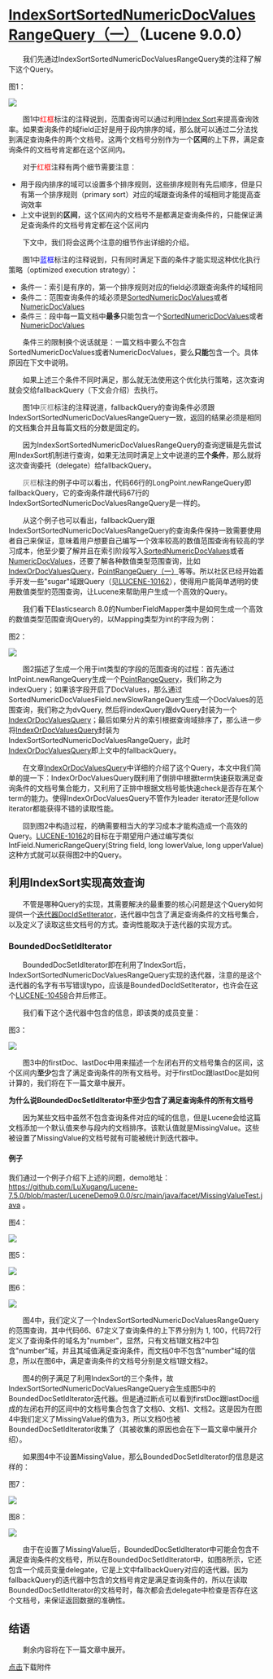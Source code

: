 # [IndexSortSortedNumericDocValuesRangeQuery（一）](https://www.amazingkoala.com.cn/Lucene/Search)（Lucene 9.0.0）

&emsp;&emsp;我们先通过IndexSortSortedNumericDocValuesRangeQuery类的注释了解下这个Query。

图1：

<img src="IndexSortSortedNumericDocValuesRangeQuery（一）-image/1.png">

&emsp;&emsp;图1中<font color=red>红框</font>标注的注释说到，范围查询可以通过利用[Index Sort](https://www.amazingkoala.com.cn/Lucene/Index/2021/0915/201.html)来提高查询效率。如果查询条件的域field正好是用于段内排序的域，那么就可以通过二分法找到满足查询条件的两个文档号。这两个文档号分别作为一个**区间**的上下界，满足查询条件的文档号肯定都在这个区间内。

&emsp;&emsp;对于<font color=red>红框</font>注释有两个细节需要注意：

- 用于段内排序的域可以设置多个排序规则，这些排序规则有先后顺序，但是只有第一个排序规则（primary sort）对应的域跟查询条件的域相同才能提高查询效率
- 上文中说到的**区间**，这个区间内的文档号不是都满足查询条件的，只能保证满足查询条件的文档号肯定都在这个区间内

&emsp;&emsp;下文中，我们将会这两个注意的细节作出详细的介绍。

&emsp;&emsp;图1中<font color=blue>蓝框</font>标注的注释说到，只有同时满足下面的条件才能实现这种优化执行策略（optimized execution strategy）：

- 条件一：索引是有序的，第一个排序规则对应的field必须跟查询条件的域相同
- 条件二：范围查询条件的域必须是[SortedNumericDocValues](https://www.amazingkoala.com.cn/Lucene/DocValues/2019/0410/47.html)或者[NumericDocValues](https://www.amazingkoala.com.cn/Lucene/DocValues/2019/0409/46.html)
- 条件三：段中每一篇文档中**最多**只能包含一个[SortedNumericDocValues](https://www.amazingkoala.com.cn/Lucene/DocValues/2019/0410/47.html)或者[NumericDocValues](https://www.amazingkoala.com.cn/Lucene/DocValues/2019/0409/46.html)

&emsp;&emsp;条件三的限制换个说话就是：一篇文档中要么不包含SortedNumericDocValues或者NumericDocValues，要么**只能**包含一个。具体原因在下文中说明。

&emsp;&emsp;如果上述三个条件不同时满足，那么就无法使用这个优化执行策略，这次查询就会交给fallbackQuery（下文会介绍）去执行。

&emsp;&emsp;图1中<font color=gray>灰框</font>标注的注释说道，fallbackQuery的查询条件必须跟IndexSortSortedNumericDocValuesRangeQuery一致，返回的结果必须是相同的文档集合并且每篇文档的分数是固定的。

&emsp;&emsp;因为IndexSortSortedNumericDocValuesRangeQuery的查询逻辑是先尝试用IndexSort机制进行查询，如果无法同时满足上文中说道的**三个条件**，那么就将这次查询委托（delegate）给fallbackQuery。

&emsp;&emsp;<font color=gray>灰框</font>标注的例子中可以看出，代码66行的LongPoint.newRangeQuery即fallbackQuery，它的查询条件跟代码67行的IndexSortSortedNumericDocValuesRangeQuery是一样的。

&emsp;&emsp;从这个例子也可以看出，fallbackQuery跟IndexSortSortedNumericDocValuesRangeQuery的查询条件保持一致需要使用者自己来保证，意味着用户想要自己编写一个效率较高的数值范围查询有较高的学习成本，他至少要了解并且在索引阶段写入[SortedNumericDocValues](https://www.amazingkoala.com.cn/Lucene/DocValues/2019/0410/47.html)或者[NumericDocValues](https://www.amazingkoala.com.cn/Lucene/DocValues/2019/0409/46.html)，还要了解各种数值类型范围查询，比如[IndexOrDocValuesQuery](https://www.amazingkoala.com.cn/Lucene/Search/2021/0701/196.html)，[PointRangeQuery（一）](https://www.amazingkoala.com.cn/Lucene/Search/2021/1122/202.html)等等。所以社区已经开始着手开发一些"sugar"域跟Query（见[LUCENE-10162](https://issues.apache.org/jira/browse/LUCENE-10162)），使得用户能简单透明的使用数值类型的范围查询，让Lucene来帮助用户生成一个高效的Query。

&emsp;&emsp;我们看下Elasticsearch 8.0的NumberFieldMapper类中是如何生成一个高效的数值类型范围查询Query的，以Mapping类型为int的字段为例：

图2：

<img src="IndexSortSortedNumericDocValuesRangeQuery（一）-image/2.png">

&emsp;&emsp;图2描述了生成一个用于int类型的字段的范围查询的过程：首先通过IntPoint.newRangeQuery生成一个[PointRangeQuery](https://www.amazingkoala.com.cn/Lucene/Search/2021/1122/202.html)，我们称之为indexQuery；如果该字段开启了DocValues，那么通过SortedNumericDocValuesField.newSlowRangeQuery生成一个DocValues的范围查询，我们称之为dvQuery, 然后将indexQuery跟dvQuery封装为一个[IndexOrDocValuesQuery](https://www.amazingkoala.com.cn/Lucene/Search/2021/0701/196.html)；最后如果分片的索引根据查询域排序了，那么进一步将[IndexOrDocValuesQuery](https://www.amazingkoala.com.cn/Lucene/Search/2021/0701/196.html)封装为IndexSortSortedNumericDocValuesRangeQuery，此时[IndexOrDocValuesQuery](https://www.amazingkoala.com.cn/Lucene/Search/2021/0701/196.html)即上文中的fallbackQuery。

&emsp;&emsp;在文章[IndexOrDocValuesQuery](https://www.amazingkoala.com.cn/Lucene/Search/2021/0701/196.html)中详细的介绍了这个Query，本文中我们简单的提一下：IndexOrDocValuesQuery既利用了倒排中根据term快速获取满足查询条件的文档号集合能力，又利用了正排中根据文档号能快速check是否存在某个term的能力。使得IndexOrDocValuesQuery不管作为leader iterator还是follow iterator都能获得不错的读取性能。

&emsp;&emsp;回到图2中构造过程，的确需要相当大的学习成本才能构造成一个高效的Query。[LUCENE-10162](https://issues.apache.org/jira/browse/LUCENE-10162)的目标在于期望用户通过编写类似IntField.NumericRangeQuery(String field, long lowerValue, long upperValue)这种方式就可以获得图2中的Query。

## 利用IndexSort实现高效查询

&emsp;&emsp;不管是哪种Query的实现，其需要解决的最重要的核心问题是这个Query如何提供一个[迭代器DocIdSetIterator](https://www.amazingkoala.com.cn/Lucene/gongjulei/2021/0623/194.html)，迭代器中包含了满足查询条件的文档号集合，以及定义了读取这些文档号的方式。查询性能取决于迭代器的实现方式。

### BoundedDocSetIdIterator

&emsp;&emsp;BoundedDocSetIdIterator即在利用了IndexSort后，IndexSortSortedNumericDocValuesRangeQuery实现的迭代器，注意的是这个迭代器的名字有书写错误typo，应该是BoundedDocIdSetIterator，也许会在这个[LUCENE-10458](https://github.com/apache/lucene/pull/736)合并后修正。

&emsp;&emsp;我们看下这个迭代器中包含的信息，即该类的成员变量：

图3：

<img src="IndexSortSortedNumericDocValuesRangeQuery（一）-image/3.png">

&emsp;&emsp;图3中的firstDoc、lastDoc中用来描述一个左闭右开的文档号集合的区间，这个区间内**至少**包含了满足查询条件的所有文档号。对于firstDoc跟lastDoc是如何计算的，我们将在下一篇文章中展开。

**为什么说BoundedDocSetIdIterator中至少包含了满足查询条件的所有文档号**

&emsp;&emsp;因为某些文档中虽然不包含查询条件对应的域的信息，但是Lucene会给这篇文档添加一个默认值来参与段内的文档排序。该默认值就是MissingValue。这些被设置了MissingValue的文档号就有可能被统计到迭代器中。

#### 例子

我们通过一个例子介绍下上述的问题，demo地址：https://github.com/LuXugang/Lucene-7.5.0/blob/master/LuceneDemo9.0.0/src/main/java/facet/MissingValueTest.java 。

图4：

<img src="IndexSortSortedNumericDocValuesRangeQuery（一）-image/4.png">

图5：

<img src="IndexSortSortedNumericDocValuesRangeQuery（一）-image/5.png">

图6：

<img src="IndexSortSortedNumericDocValuesRangeQuery（一）-image/6.png">

&emsp;&emsp;图4中，我们定义了一个IndexSortSortedNumericDocValuesRangeQuery的范围查询，其中代码66、67定义了查询条件的上下界分别为 1, 100，代码72行定义了查询条件的域名为"number"，显然，只有文档1跟文档2中包含"number"域，并且其域值满足查询条件，而文档0中不包含"number"域的信息，所以在图6中，满足查询条件的文档号分别是文档1跟文档2。

&emsp;&emsp;图4的例子满足了利用IndexSort的三个条件，故IndexSortSortedNumericDocValuesRangeQuery会生成图5中的BoundedDocSetIdIterator迭代器。但是通过断点可以看到firstDoc跟lastDoc组成的左闭右开的区间中的文档号集合包含了文档0、文档1、文档2。这是因为在图4中我们定义了MissingValue的值为3，所以文档0也被BoundedDocSetIdIterator收集了（其被收集的原因也会在下一篇文章中展开介绍）。

&emsp;&emsp;如果图4中不设置MissingValue，那么BoundedDocSetIdIterator的信息是这样的：

图7：

<img src="IndexSortSortedNumericDocValuesRangeQuery（一）-image/7.png">

图8：

<img src="IndexSortSortedNumericDocValuesRangeQuery（一）-image/8.png">

&emsp;&emsp;由于在设置了MissingValue后，BoundedDocSetIdIterator中可能会包含不满足查询条件的文档号，所以在BoundedDocSetIdIterator中，如图8所示，它还包含一个成员变量delegate，它是上文中fallbackQuery对应的迭代器。因为fallbackQuery的迭代器中包含的文档号肯定是满足查询条件的，所以在读取BoundedDocSetIdIterator的文档号时，每次都会去delegate中检查是否存在这个文档号，来保证返回数据的准确性。

## 结语

&emsp;&emsp;剩余内容将在下一篇文章中展开。

[点击](http://www.amazingkoala.com.cn/attachment/Lucene/Search/IndexSortSortedNumericDocValuesRangeQuery/IndexSortSortedNumericDocValuesRangeQuery（一）.zip)下载附件


